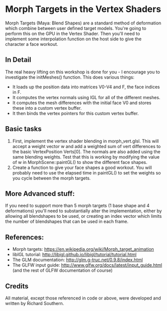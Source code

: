 # Morph Targets in the Vertex Shaders
Morph Targets (Maya: Blend Shapes) are a standard method of deformation
which combine between user defined target models. You're going to perform
this on the GPU in the Vertex Shader. Then you'll need to implement some
interpolation function on the host side to give the character a face workout.

## In Detail
The real heavy lifting on this workshop is done for you - I encourage you
to investigate the initMeshes() function. This does various things:
- It loads up the position data into matrices V0-V4 and F, the face
  indices in F.
- It computes the vertex normals using IGL for all of the different meshes.
- It computes the mesh differences with the initial face V0 and stores these
  into a custom vertex buffer.
- It then binds the vertex pointers for this custom vertex buffer.

## Basic tasks
1) First, implement the vertex shader blending in morph_vert.glsl. This will
   accept a weight vector w and add a weighted sum of vert differences to
   the basic VertexPosition Verts[0]. The normals are also added using the
   same blending weights. Test that this is working by modifying the value
   of w in MorphScene::paintGL() to show the different face shapes.
2) Create a function to give your face shapes a good workout. You will probably
   need to use the elapsed time in paintGL() to set the weights so you cycle
   between the morph targets.

## More Advanced stuff:
If you need to support more than 5 morph targets (1 base shape and 4
deformations) you'll need to substantially alter the implementation, either
by allowing all blendshapes to be used, or creating an index vector which
limits the number of blendshapes that can be used in each frame.

## References:
* Morph targets: https://en.wikipedia.org/wiki/Morph_target_animation
* libIGL tutorial: http://libigl.github.io/libigl/tutorial/tutorial.html
* The GLM documentation: http://glm.g-truc.net/0.9.8/index.html
* The GLFW input guide: http://www.glfw.org/docs/latest/input_guide.html (and
  the rest of GLFW documentation of course)

## Credits
All material, except those referenced in code or above, were developed and written by
Richard Southern.
